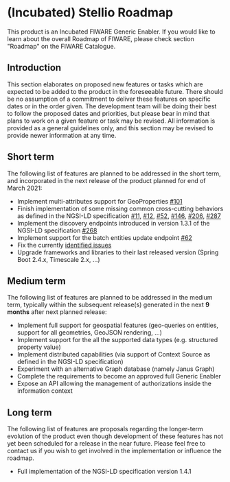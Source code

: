 # (Incubated) Stellio Roadmap

This product is an Incubated FIWARE Generic Enabler. If you would like to learn about the
overall Roadmap of FIWARE, please check section "Roadmap" on the FIWARE Catalogue.

## Introduction

This section elaborates on proposed new features or tasks which are expected to be added to the product in the
foreseeable future. There should be no assumption of a commitment to deliver these features on specific dates or in the
order given. The development team will be doing their best to follow the proposed dates and priorities, but please bear
in mind that plans to work on a given feature or task may be revised. All information is provided as a general
guidelines only, and this section may be revised to provide newer information at any time.

## Short term

The following list of features are planned to be addressed in the short term, and incorporated in the next release of
the product planned for end of March 2021:

- Implement multi-attributes support for GeoProperties [#101](https://github.com/stellio-hub/stellio-context-broker/issues/101)
- Finish implementation of some missing common cross-cutting behaviors as defined in the NGSI-LD specification [#11](https://github.com/stellio-hub/stellio-context-broker/issues/11), [#12](https://github.com/stellio-hub/stellio-context-broker/issues/12), [#52](https://github.com/stellio-hub/stellio-context-broker/issues/52), [#146](https://github.com/stellio-hub/stellio-context-broker/issues/146), [#206](https://github.com/stellio-hub/stellio-context-broker/issues/206), [#287](https://github.com/stellio-hub/stellio-context-broker/issues/287)
- Implement the discovery endpoints introduced in version 1.3.1 of the NGSI-LD specification [#268](https://github.com/stellio-hub/stellio-context-broker/issues/268)
- Implement support for the batch entities update endpoint [#62](https://github.com/stellio-hub/stellio-context-broker/issues/62)
- Fix the currently [identified issues](https://github.com/stellio-hub/stellio-context-broker/issues?q=is%3Aissue+is%3Aopen+label%3Afix)
- Upgrade frameworks and libraries to their last released version (Spring Boot 2.4.x, Timescale 2.x, ...)

## Medium term

The following list of features are planned to be addressed in the medium term, typically within the subsequent
release(s) generated in the next **9 months** after next planned release:

- Implement full support for geospatial features (geo-queries on entities, support for all geometries, GeoJSON rendering, ...)
- Implement support for the all the supported data types (e.g. structured property value)
- Implement distributed capabilities (via support of Context Source as defined in the NGSI-LD specification)
- Experiment with an alternative Graph database (namely Janus Graph)
- Complete the requirements to become an approved full Generic Enabler
- Expose an API allowing the management of authorizations inside the information context

## Long term

The following list of features are proposals regarding the longer-term evolution of the product even though development
of these features has not yet been scheduled for a release in the near future. Please feel free to contact us if you
wish to get involved in the implementation or influence the roadmap.

- Full implementation of the NGSI-LD specification version 1.4.1

